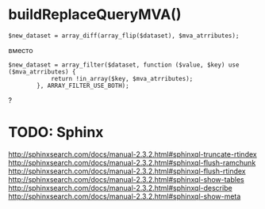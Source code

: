# buildReplaceQueryMVA()

```
$new_dataset = array_diff(array_flip($dataset), $mva_atrributes);
```

вместо 
```
$new_dataset = array_filter($dataset, function ($value, $key) use ($mva_atrributes) {
            return !in_array($key, $mva_atrributes);
        }, ARRAY_FILTER_USE_BOTH);
```

? 

# TODO: Sphinx 

http://sphinxsearch.com/docs/manual-2.3.2.html#sphinxql-truncate-rtindex
http://sphinxsearch.com/docs/manual-2.3.2.html#sphinxql-flush-ramchunk
http://sphinxsearch.com/docs/manual-2.3.2.html#sphinxql-flush-rtindex
http://sphinxsearch.com/docs/manual-2.3.2.html#sphinxql-show-tables
http://sphinxsearch.com/docs/manual-2.3.2.html#sphinxql-describe
http://sphinxsearch.com/docs/manual-2.3.2.html#sphinxql-show-meta


